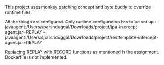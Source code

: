 This project uses monkey patching concept and byte buddy to override runtime files

All the things are configured. 
Only runtime configuration has to be set up :
-javaagent:/Users/sparshduggal/Downloads/project/jpa-intercept-agent.jar=REPLAY -javaagent:/Users/sparshduggal/Downloads/project/resttemplate-intercept-agent.jar=REPLAY

Replacing REPLAY with RECORD functions as mentioned in the assignment. 
Dockerfile is not implemented.


